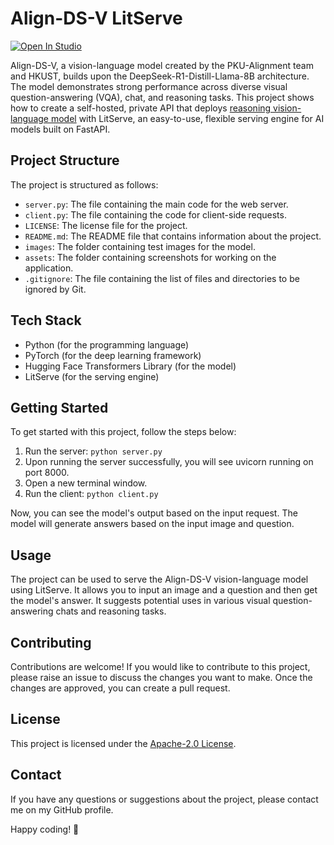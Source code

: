 # Align-DS-V LitServe

[![Open In Studio](https://pl-bolts-doc-images.s3.us-east-2.amazonaws.com/app-2/studio-badge.svg)](https://lightning.ai/sitammeur/studios/deploy-got-ocr2-model)

Align-DS-V, a vision-language model created by the PKU-Alignment team and HKUST, builds upon the DeepSeek-R1-Distill-Llama-8B architecture. The model demonstrates strong performance across diverse visual question-answering (VQA), chat, and reasoning tasks. This project shows how to create a self-hosted, private API that deploys [reasoning vision-language model](https://huggingface.co/PKU-Alignment/Align-DS-V) with LitServe, an easy-to-use, flexible serving engine for AI models built on FastAPI.

## Project Structure

The project is structured as follows:

- `server.py`: The file containing the main code for the web server.
- `client.py`: The file containing the code for client-side requests.
- `LICENSE`: The license file for the project.
- `README.md`: The README file that contains information about the project.
- `images`: The folder containing test images for the model.
- `assets`: The folder containing screenshots for working on the application.
- `.gitignore`: The file containing the list of files and directories to be ignored by Git.

## Tech Stack

- Python (for the programming language)
- PyTorch (for the deep learning framework)
- Hugging Face Transformers Library (for the model)
- LitServe (for the serving engine)

## Getting Started

To get started with this project, follow the steps below:

1. Run the server: `python server.py`
2. Upon running the server successfully, you will see uvicorn running on port 8000.
3. Open a new terminal window.
4. Run the client: `python client.py`

Now, you can see the model's output based on the input request. The model will generate answers based on the input image and question.

## Usage

The project can be used to serve the Align-DS-V vision-language model using LitServe. It allows you to input an image and a question and then get the model's answer. It suggests potential uses in various visual question-answering chats and reasoning tasks.

## Contributing

Contributions are welcome! If you would like to contribute to this project, please raise an issue to discuss the changes you want to make. Once the changes are approved, you can create a pull request.

## License

This project is licensed under the [Apache-2.0 License](LICENSE).

## Contact

If you have any questions or suggestions about the project, please contact me on my GitHub profile.

Happy coding! 🚀
